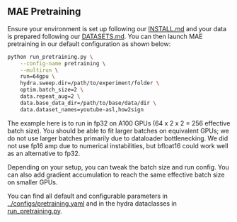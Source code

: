 ## MAE Pretraining

Ensure your environment is set up following our [INSTALL.md](../INSTALL.md) and your data is prepared following our [DATASETS.md](../DATASETS.md).
You can then launch MAE pretraining in our default configuration as shown below:

```bash
python run_pretraining.py \
    --config-name pretraining \
    --multirun \
    run=64gpu \
    hydra.sweep.dir=/path/to/experiment/folder \
    optim.batch_size=2 \
    data.repeat_aug=2 \
    data.base_data_dir=/path/to/base/data/dir \
    data.dataset_names=youtube-asl,how2sign
```

The example here is to run in fp32 on A100 GPUs (64 x 2 x 2 = 256 effective batch size). You should be able to fit larger batches on equivalent GPUs; we do not use larger batches primarily due to dataloader bottlenecking. We did not use fp16 amp due to numerical instabilities, but bfloat16 could work well as an alternative to fp32.

Depending on your setup, you can tweak the batch size and run config. You can also add gradient accumulation to reach the same effective batch size on smaller GPUs.

You can find all default and configurable parameters in [../configs/pretraining.yaml](../configs/pretraining.yaml) and in the hydra dataclasses in [run_pretraining.py](run_pretraining.py).
